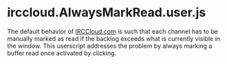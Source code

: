 irccloud.AlwaysMarkRead.user.js
===============================

The default behavior of [IRCCloud.com](http://www.irccloud.com) is such that each channel has to be manually marked as read if the backlog exceeds what is currently visible in the window. This userscript addresses the problem by always marking a buffer read once activated by clicking.